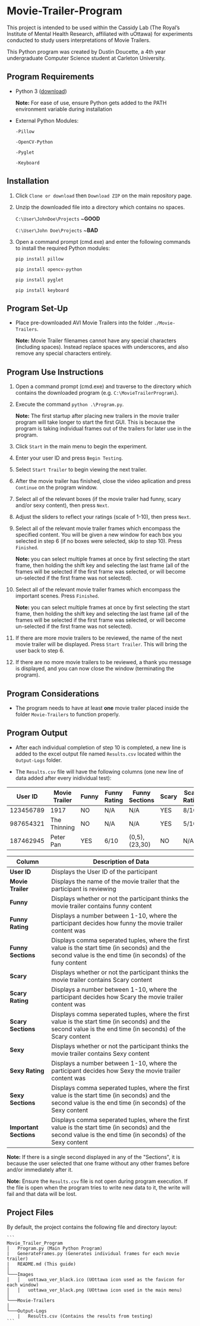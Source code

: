 # Movie-Trailer-Program

This project is intended to be used within the Cassidy Lab (The Royal’s Institute of Mental Health Research, affiliated with uOttawa) for experiments conducted to study users interpretations of Movie Trailers.

This Python program was created by Dustin Doucette, a 4th year undergraduate Computer Science student at Carleton University.

## Program Requirements

* Python 3 ([download](https://www.python.org/downloads/))

    **Note:** For ease of use, ensure Python gets added to the PATH environment variable during installation

* External Python Modules:

      -Pillow
    
      -OpenCV-Python
    
      -Pyglet
      
      -Keyboard

## Installation

1. Click `Clone or download` then `Download ZIP` on the main repository page.

2. Unzip the downloaded file into a directory which contains no spaces. 
    
    `C:\User\JohnDoe\Projects`    ~**GOOD**    
    
    `C:\User\John Doe\Projects`   ~**BAD**
    
2. Open a command prompt (cmd.exe) and enter the following commands to install the required Python modules:

    `pip install pillow`
    
    `pip install opencv-python`
    
    `pip install pyglet`
    
    `pip install keyboard`

## Program Set-Up

* Place pre-downloaded AVI Movie Trailers into the folder `./Movie-Trailers`.

    **Note:** Movie Trailer filenames cannot have any special characters (including spaces). Instead replace spaces with underscores, and also remove any special characters entirely.

## Program Use Instructions

1. Open a command prompt (cmd.exe) and traverse to the directory which contains the downloaded program (e.g. `C:\MovieTrailerProgram\`).

2. Execute the command `python .\Program.py`.

    **Note:** The first startup after placing new trailers in the movie trailer program will take longer to start the first GUI. This is because the program is taking individual frames out of the trailers for later use in the program.

3. Click `Start` in the main menu to begin the experiment.

4. Enter your user ID and press `Begin Testing`.

5. Select `Start Trailer` to begin viewing the next trailer.

6. After the movie trailer has finished, close the video aplication and press `Continue` on the program window.

7. Select all of the relevant boxes (if the movie trailer had funny, scary and/or sexy content), then press `Next`.

8. Adjust the sliders to reflect your ratings (scale of 1-10), then press `Next`.

9. Select all of the relevant movie trailer frames which encompass the specified content. You will be given a new window for each box you selected in step 6 (if no boxes were selected, skip to step 10). Press `Finished`.

    **Note:** you can select multiple frames at once by first selecting the start frame, then holding the shift key and selecting the last frame (all of the frames will be selected if the first frame was selected, or will become un-selected if the first frame was not selected).

10. Select all of the relevant movie trailer frames which encompass the important scenes. Press `Finished`.

    **Note:** you can select multiple frames at once by first selecting the start frame, then holding the shift key and selecting the last frame (all of the frames will be selected if the first frame was selected, or will become un-selected if the first frame was not selected).

11. If there are more movie trailers to be reviewed, the name of the next movie trailer will be displayed. Press `Start Trailer`. This will bring the user back to step 6.

12. If there are no more movie trailers to be reviewed, a thank you message is displayed, and you can now close the window (terminating the program).

## Program Considerations

* The program needs to have at least **one** movie trailer placed inside the folder `Movie-Trailers` to function properly.

## Program Output

* After each individual completion of step 10 is completed, a new line is added to the excel output file named `Results.csv` located within the `Output-Logs` folder.

* The `Results.csv` file will have the following columns (one new line of data added after every inidividual test):

| User ID | Movie Trailer | Funny | Funny Rating | Funny Sections | Scary | Scary Rating | Scary Sections | Sexy | Sexy Rating |  Sexy Sections  |  Important Sections  |
|---------|---------------|-------|--------------|----------------|-------|--------------|----------------|------|-------------|-----------------|----------------------|
|123456789|     1917      |  NO   |     N/A      |       N/A      |  YES  |     8/10     |    (14,19)     |  NO  |    N/A      |       N/A       |         N/A          |
|987654321| The Thinning  |  NO   |     N/A      |       N/A      |  YES  |     5/10     |    (34,38)     |  YES |    3/10     |(12,21), (26,35) |   (12,21), (26,35)   |
|187462945|   Peter Pan   |  YES  |     6/10     | (0,5), (23,30) |  NO   |     N/A      |      N/A       |  NO  |    N/A      |       N/A       |         N/A          |

|           Column      | Description of Data                                                                                                                                          |
|-----------------------|--------------------------------------------------------------------------------------------------------------------------------------------------------------|
|       **User ID**     | Displays the User ID of the participant                                                                                                                      |
|  **Movie Trailer**    | Displays the name of the movie trailer that the participant is reviewing                                                                                     |
|       **Funny**       | Displays whether or not the participant thinks the movie trailer contains funny content                                                                      |
|   **Funny Rating**    | Displays a number between 1-10, where the participant decides how funny the movie trailer content was                                                        |
|  **Funny Sections**   | Displays comma seperated tuples, where the first value is the start time (in seconds) and the second value is the end time (in seconds) of the funy content  |
|       **Scary**       | Displays whether or not the participant thinks the movie trailer contains Scary content                                                                      |
|   **Scary Rating**    | Displays a number between 1-10, where the participant decides how Scary the movie trailer content was                                                        |
|  **Scary Sections**   | Displays comma seperated tuples, where the first value is the start time (in seconds) and the second value is the end time (in seconds) of the Scary content |
|       **Sexy**        | Displays whether or not the participant thinks the movie trailer contains Sexy content                                                                       |
|    **Sexy Rating**    | Displays a number between 1-10, where the participant decides how Sexy the movie trailer content was                                                         |
|   **Sexy Sections**   | Displays comma seperated tuples, where the first value is the start time (in seconds) and the second value is the end time (in seconds) of the Sexy content  |
|**Important Sections** | Displays comma seperated tuples, where the first value is the start time (in seconds) and the second value is the end time (in seconds) of the Sexy content  |

  **Note:** If there is a single second displayed in any of the "Sections", it is because the user selected that one frame without any other frames before and/or immediately after it.
    
  **Note:** Ensure the `Results.csv` file is not open during program execution. If the file is open when the program tries to write new data to it, the write will fail and that data will be lost.

## Project Files

By default, the project contains the following file and directory layout:

    ```
    Movie_Trailer_Program
    │   Program.py (Main Python Program)
    |   GenerateFrames.py (Generates individual frames for each movie trailer)
    |   README.md (This guide)
    │
    └───Images
    │   │   uottawa_ver_black.ico (UOttawa icon used as the favicon for each window)
    │   │   uottawa_ver_black.png (UOttawa icon used in the main menu)
    │
    └───Movie-Trailers
    │
    └───Output-Logs
        |   Results.csv (Contains the results from testing)
    ```


